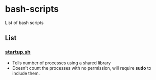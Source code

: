# bash-scripts
List of bash scripts

## List

### [startup.sh](https://github.com/Naruto8/bash-scripts/blob/master/startup.sh)

- Tells number of processes using a shared library
- Doesn't count the processes with no permission, will require **sudo** to include them.

